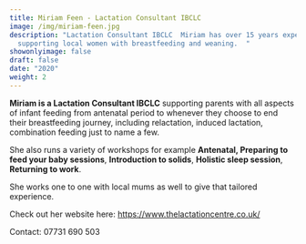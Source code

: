 ```yaml
---
title: Miriam Feen - Lactation Consultant IBCLC
image: /img/miriam-feen.jpg
description: "Lactation Consultant IBCLC  Miriam has over 15 years experience
  supporting local women with breastfeeding and weaning.  "
showonlyimage: false
draft: false
date: "2020"
weight: 2
---
```

**Miriam is a Lactation Consultant IBCLC** supporting parents with all aspects of infant feeding from antenatal period to whenever they choose to end their breastfeeding journey, including relactation, induced lactation, combination feeding just to name a few.

She also runs a variety of workshops for example **Antenatal, Preparing to feed your baby sessions**, **Introduction to solids**, **Holistic sleep session**, **Returning to work**.

She works one to one with local mums as well to give that tailored experience.  

Check out her website here:  https://www.thelactationcentre.co.uk/

Contact:  07731 690 503